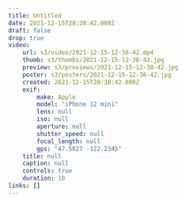```yaml
---
title: Untitled
date: 2021-12-15T20:38:42.000Z
draft: false
drop: true
video:
    url: s3/video/2021-12-15-12-38-42.mp4
    thumb: s3/thumbs/2021-12-15-12-38-42.jpg
    preview: s3/previews/2021-12-15-12-38-42.jpg
    poster: s3/posters/2021-12-15-12-38-42.jpg
    created: 2021-12-15T20:38:42.000Z
    exif:
        make: Apple
        model: "iPhone 12 mini"
        lens: null
        iso: null
        aperture: null
        shutter_speed: null
        focal_length: null
        gps: "47.5827 -122.2345"
    title: null
    caption: null
    controls: true
    duration: 10
links: []
---
```

